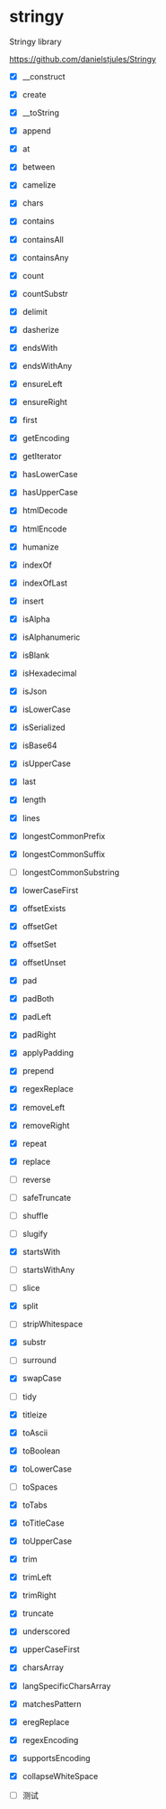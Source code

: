 # stringy


Stringy library

https://github.com/danielstjules/Stringy

- [x] __construct

- [x] create

- [x] __toString

- [x] append

- [x] at

- [x] between

- [x] camelize

- [x] chars

- [x] contains

- [x] containsAll

- [x] containsAny

- [x] count

- [x] countSubstr

- [x] delimit
- [x] dasherize


- [x] endsWith

- [x] endsWithAny

- [x] ensureLeft

- [x] ensureRight

- [x] first

- [x] getEncoding

- [x] getIterator

- [x] hasLowerCase

- [x] hasUpperCase

- [x] htmlDecode

- [x] htmlEncode

- [x] humanize

- [x] indexOf

- [x] indexOfLast

- [x] insert

- [x] isAlpha

- [x] isAlphanumeric

- [x] isBlank

- [x] isHexadecimal

- [x] isJson

- [x] isLowerCase

- [x] isSerialized

- [x] isBase64

- [x] isUpperCase

- [x] last

- [x] length

- [x] lines

- [x] longestCommonPrefix

- [x] longestCommonSuffix

- [ ] longestCommonSubstring

- [x] lowerCaseFirst

- [x] offsetExists

- [x] offsetGet

- [x] offsetSet

- [x] offsetUnset

- [x] pad

- [x] padBoth

- [x] padLeft

- [x] padRight

- [x] applyPadding

- [x] prepend

- [x] regexReplace

- [x] removeLeft

- [x] removeRight

- [x] repeat

- [x] replace

- [ ] reverse

- [ ] safeTruncate

- [ ] shuffle

- [ ] slugify

- [x] startsWith

- [ ] startsWithAny

- [ ] slice

- [x] split

- [ ] stripWhitespace

- [x] substr

- [ ] surround

- [x] swapCase

- [ ] tidy

- [x] titleize

- [x] toAscii

- [x] toBoolean

- [x] toLowerCase

- [ ] toSpaces

- [x] toTabs

- [x] toTitleCase

- [x] toUpperCase

- [x] trim

- [x] trimLeft

- [x] trimRight

- [x] truncate

- [x] underscored

- [x] upperCaseFirst

- [x] charsArray

- [x] langSpecificCharsArray

- [x] matchesPattern

- [x] eregReplace

- [x] regexEncoding

- [x] supportsEncoding

- [x] collapseWhiteSpace

- [ ] 测试